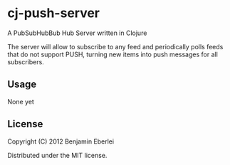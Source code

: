 # cj-push-server

A PubSubHubBub Hub Server written in Clojure

The server will allow to subscribe to any feed and periodically polls
feeds that do not support PUSH, turning new items into push messages
for all subscribers.

## Usage

None yet

## License

Copyright (C) 2012 Benjamin Eberlei

Distributed under the MIT license.
